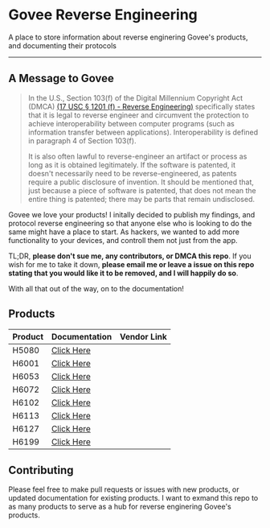 # Govee Reverse Engineering
A place to store information about reverse enginering Govee's products, and documenting their protocols

------
## A Message to Govee

>In the U.S., Section 103(f) of the Digital Millennium Copyright Act (DMCA) [(17 USC § 1201 (f) - Reverse Engineering)](https://www.law.cornell.edu/uscode/text/17/1201) specifically states that it is legal to reverse engineer and circumvent the protection to achieve interoperability between computer programs (such as information transfer between applications). Interoperability is defined in paragraph 4 of Section 103(f).
>
>It is also often lawful to reverse-engineer an artifact or process as long as it is obtained legitimately. If the software is patented, it doesn't necessarily need to be reverse-engineered, as patents require a public disclosure of invention. It should be mentioned that, just because a piece of software is patented, that does not mean the entire thing is patented; there may be parts that remain undisclosed.


Govee we love your products! I initally decided to publish my findings, and protocol reverse engineering so that anyone else who is looking to do the same might have a place to start. As hackers, we wanted to add more functionality to your devices, and controll them not just from the app.

TL;DR, __please don't sue me, any contributors, or DMCA this repo__. If you wish for me to take it down, __please email me or leave a issue on this repo stating that you would like it to be removed, and I will happily do so__.

With all that out of the way, on to the documentation!

## Products
| Product | Documentation                   | Vendor Link |
|---------|---------------------------------|-------------|
| H5080   | [Click Here](Products/H5080.md) |             |
| H6001   | [Click Here](Products/H6001.md) |             |
| H6053   | [Click Here](Products/H6053.md) |             |
| H6072   | [Click Here](Products/H6072.md) |             |
| H6102   | [Click Here](Products/H6102.md) |             |
| H6113   | [Click Here](Products/H6113.md) |             |
| H6127   | [Click Here](Products/H6127.md) |             |
| H6199   | [Click Here](Products/H6199.md) |             |

## Contributing
Please feel free to make pull requests or issues with new products, or updated documentation for existing products. I want to exmand this repo to as many products to serve as a hub for reverse enginering Govee's products.
